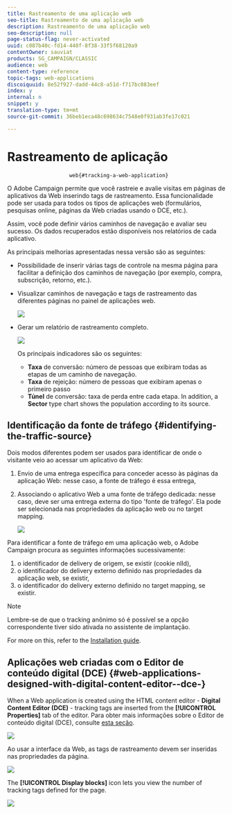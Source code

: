 ```yaml
---
title: Rastreamento de uma aplicação web
seo-title: Rastreamento de uma aplicação web
description: Rastreamento de uma aplicação web
seo-description: null
page-status-flag: never-activated
uuid: c087b40c-fd14-440f-8f38-33f5f68120a9
contentOwner: sauviat
products: SG_CAMPAIGN/CLASSIC
audience: web
content-type: reference
topic-tags: web-applications
discoiquuid: 8e52f927-dadd-44c8-a51d-f717bc083eef
index: y
internal: n
snippet: y
translation-type: tm+mt
source-git-commit: 36beb1eca48c698634c7548e0f931ab3fe17c021

---
```



# Rastreamento de aplicação 
                        web{#tracking-a-web-application}

O Adobe Campaign permite que você rastreie e avalie visitas em páginas de aplicativos da Web inserindo tags de rastreamento. Essa funcionalidade pode ser usada para todos os tipos de aplicações web (formulários, pesquisas online, páginas da Web criadas usando o DCE, etc.).

Assim, você pode definir vários caminhos de navegação e avaliar seu sucesso. Os dados recuperados estão disponíveis nos relatórios de cada aplicativo.

As principais melhorias apresentadas nessa versão são as seguintes:

* Possibilidade de inserir várias tags de controle na mesma página para facilitar a definição dos caminhos de navegação (por exemplo, compra, subscrição, retorno, etc.).
* Visualizar caminhos de navegação e tags de rastreamento das diferentes páginas no painel de aplicações web.

   ![](assets/trackers_1.png)

* Gerar um relatório de rastreamento completo.

   ![](assets/trackers_5.png)

   Os principais indicadores são os seguintes:

   * **Taxa** de conversão: número de pessoas que exibiram todas as etapas de um caminho de navegação.
   * **Taxa** de rejeição: número de pessoas que exibiram apenas o primeiro passo
   * **Túnel** de conversão: taxa de perda entre cada etapa.
   In addition, a **Sector** type chart shows the population according to its source.

## Identificação da fonte de tráfego {#identifying-the-traffic-source}

Dois modos diferentes podem ser usados para identificar de onde o visitante veio ao acessar um aplicativo da Web:

1. Envio de uma entrega específica para conceder acesso às páginas da aplicação Web: nesse caso, a fonte de tráfego é essa entrega,
1. Associando o aplicativo Web a uma fonte de tráfego dedicada: nesse caso, deve ser uma entrega externa do tipo &#39;fonte de tráfego&#39;. Ela pode ser selecionada nas propriedades da aplicação web ou no target mapping.

   ![](assets/trackers_6.png)

Para identificar a fonte de tráfego em uma aplicação web, o Adobe Campaign procura as seguintes informações sucessivamente:

1. o identificador de delivery de origem, se existir (cookie nlId),
1. o identificador do delivery externo definido nas propriedades da aplicação web, se existir,
1. o identificador do delivery externo definido no target mapping, se existir.

>[!NOTE]
>
>Lembre-se de que o tracking anônimo só é possível se a opção correspondente tiver sido ativada no assistente de implantação.
>
>For more on this, refer to the [Installation guide](../../installation/using/deploying-an-instance.md).

## Aplicações web criadas com o Editor de conteúdo digital (DCE) {#web-applications-designed-with-digital-content-editor--dce-}

When a Web application is created using the HTML content editor - **Digital Content Editor (DCE)** - tracking tags are inserted from the **[!UICONTROL Properties]** tab of the editor. Para obter mais informações sobre o Editor de conteúdo digital (DCE), consulte [esta seção](../../web/using/about-campaign-html-editor.md).

![](assets/trackers_2.png)

Ao usar a interface da Web, as tags de rastreamento devem ser inseridas nas propriedades da página.

![](assets/trackers_3.png)

The **[!UICONTROL Display blocks]** icon lets you view the number of tracking tags defined for the page.

![](assets/trackers_4.png)

